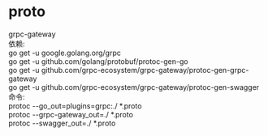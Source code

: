 # proto
grpc-gateway <br>
依赖:<br>
go get -u google.golang.org/grpc<br>
go get -u github.com/golang/protobuf/protoc-gen-go<br>
go get -u github.com/grpc-ecosystem/grpc-gateway/protoc-gen-grpc-gateway<br>
go get -u github.com/grpc-ecosystem/grpc-gateway/protoc-gen-swagger<br>
命令:<br>
protoc --go_out=plugins=grpc:./ *.proto<br>
protoc --grpc-gateway_out=./ *.proto<br>
protoc --swagger_out=./ *.proto<br>
